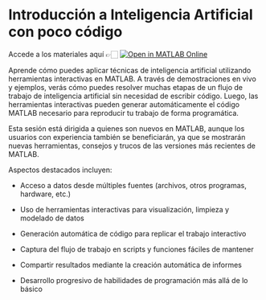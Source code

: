 # Introducción a Inteligencia Artificial con poco código

Accede a los materiales aquí 👉🏻 [![Open in MATLAB Online](https://www.mathworks.com/images/responsive/global/open-in-matlab-online.svg)](https://matlab.mathworks.com/open/github/v1?repo=gabyarellano/Seminario_LowCodeAI&file=VirtualSensorModel.mlx)

Aprende cómo puedes aplicar técnicas de inteligencia artificial utilizando 
herramientas interactivas en MATLAB. A través de demostraciones en vivo y 
ejemplos, verás cómo puedes resolver muchas etapas de un flujo de trabajo 
de inteligencia artificial sin necesidad de escribir código. 
Luego, las herramientas interactivas pueden generar automáticamente el 
código MATLAB necesario para reproducir tu trabajo de forma programática. 

Esta sesión está dirigida a quienes son nuevos en MATLAB, aunque los usuarios
 con experiencia también se beneficiarán, ya que se mostrarán nuevas 
herramientas, consejos y trucos de las versiones más recientes de MATLAB.

Aspectos destacados incluyen:

* Acceso a datos desde múltiples fuentes (archivos, otros programas, hardware, etc.)

* Uso de herramientas interactivas para visualización, limpieza y modelado de datos

* Generación automática de código para replicar el trabajo interactivo

* Captura del flujo de trabajo en scripts y funciones fáciles de mantener

* Compartir resultados mediante la creación automática de informes

* Desarrollo progresivo de habilidades de programación más allá de lo básico
